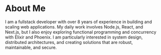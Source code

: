# About Me

I am a fullstack developer with over 8 years of experience in building and scaling web applications. My daily work involves Node.js, React, and Next.js, but I also enjoy exploring functional programming and concurrency with Elixir and Phoenix. I am particularly interested in system design, distributed architectures, and creating solutions that are robust, maintainable, and secure.  

